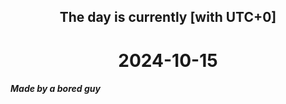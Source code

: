 <h2 align=center>The day is currently [with UTC+0]</h2>
<h1 align=center><!--TIME BEGIN-->2024-10-15<!--TIME END--></h1>
<h5>Made by a bored guy</h5>
